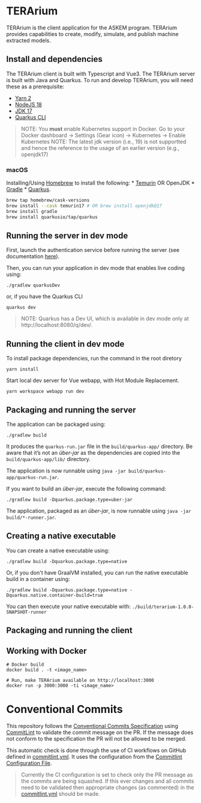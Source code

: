 # TERArium
TERArium is the client application for the ASKEM program. TERArium provides capabilities to create, modify, simulate, and publish machine extracted models.

## Install and dependencies
The TERArium client is built with Typescript and Vue3. The TERArium server is built with Java and Quarkus. To run and develop TERArium, you will need these as a prerequisite:
- [Yarn 2](https://yarnpkg.com/getting-started/install)
- [NodeJS 18](https://nodejs.org/en/download/current/)
- [JDK 17](https://openjdk.org/projects/jdk/17/)
- [Quarkus CLI](https://quarkus.io/guides/cli-tooling)

> NOTE: You **must** enable Kubernetes support in Docker. Go to your Docker dashboard -> Settings (Gear icon) -> Kubernetes -> Enable Kubernetes
> NOTE: The latest jdk version (i.e., 19) is not supportted and hence the reference to the usage of an earlier version (e.g., openjdk17)

### macOS

Installing/Using [Homebrew](https://brew.sh/) to install the following:
    * [Temurin](https://adoptium.net/temurin) OR OpenJDK
    * [Gradle](https://gradle.org)
    * [Quarkus](https://quarkus.io/guides/cli-tooling).

```bash
brew tap homebrew/cask-versions
brew install --cask temurin17 # OR brew install openjdk@17 
brew install gradle
brew install quarkusio/tap/quarkus
```

## Running the server in dev mode

First, launch the authentication service before running the server (see documentation [here](kubernetes/local/README.md)).

Then, you can run your application in dev mode that enables live coding using:
```
./gradlew quarkusDev
```

or, if you have the Quarkus CLI
```
quarkus dev
```

> NOTE: Quarkus has a Dev UI, which is available in dev mode only at http://localhost:8080/q/dev/.


## Running the client in dev mode

To install package dependencies, run the command in the root diretory
```
yarn install
```

Start local dev server for Vue webapp, with Hot Module Replacement.
```
yarn workspace webapp run dev
```


## Packaging and running the server

The application can be packaged using:
```
./gradlew build
```
It produces the `quarkus-run.jar` file in the `build/quarkus-app/` directory.
Be aware that it’s not an _über-jar_ as the dependencies are copied into the `build/quarkus-app/lib/` directory.

The application is now runnable using `java -jar build/quarkus-app/quarkus-run.jar`.

If you want to build an _über-jar_, execute the following command:
```
./gradlew build -Dquarkus.package.type=uber-jar
```

The application, packaged as an _über-jar_, is now runnable using `java -jar build/*-runner.jar`.

## Creating a native executable

You can create a native executable using: 
```
./gradlew build -Dquarkus.package.type=native
```

Or, if you don't have GraalVM installed, you can run the native executable build in a container using: 
```
./gradlew build -Dquarkus.package.type=native -Dquarkus.native.container-build=true
```

You can then execute your native executable with: `./build/terarium-1.0.0-SNAPSHOT-runner`


## Packaging and running the client


## Working with Docker
```
# Docker build
docker build . -t <image_name>

# Run, make TERArium available on http://localhost:3000
docker run -p 3000:3000 -ti <image_name>
```


# Conventional Commits

This repository follows the [Conventional Commits Specification](https://conventionalcommits.org/) using [CommitLint](https://github.com/conventional-changelog/commitlint) to validate the commit message on the PR. If the message does not conform to the specification the PR will not be allowed to be merged.

This automatic check is done through the use of CI workflows on GitHub defined in [commitlint.yml](.github/workflows/commitlint.yml). It uses the configuration from the [Commitlint Configuration File](.commitlintrc.yml). 

> Currently the CI configuration is set to check only the PR message as the commits are being squashed. If this ever changes and all commits need to be validated then appropriate changes (as commented) in the [commitlint.yml](..github/workflows/commitlint.yml) should be made.
